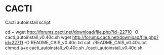# CACTI
Cacti autoinstall script

cd ~
wget http://forums.cacti.net/download/file.php?id=22710 -O cacti_autoinstall_v0.40c.sh
wget http://forums.cacti.net/download/file.php?id=22711 -O README_CAIS_v0.40c.txt
cat ./README_CAIS_v0.40c.txt
chmod a+x cacti_autoinstall_v0.40c.sh
./cacti_autoinstall_v0.40c.sh
